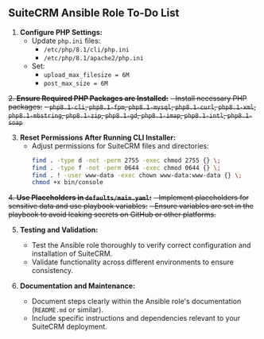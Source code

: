 ## SuiteCRM Ansible Role To-Do List

1. **Configure PHP Settings:**
   - Update `php.ini` files:
     - `/etc/php/8.1/cli/php.ini`
     - `/etc/php/8.1/apache2/php.ini`
   - Set:
     - `upload_max_filesize = 6M`
     - `post_max_size = 6M`

~~2. **Ensure Required PHP Packages are Installed:**~~
  ~~- Install necessary PHP packages:~~
     ~~- `php8.1-cli`, `php8.1-fpm`, `php8.1-mysql`, `php8.1-curl`, `php8.1-xml`, `php8.1-mbstring`, `php8.1-zip`, `php8.1-gd`, `php8.1-imap`, `php8.1-intl`, `php8.1-soap`~~

3. **Reset Permissions After Running CLI Installer:**
   - Adjust permissions for SuiteCRM files and directories:
     ```bash
     find . -type d -not -perm 2755 -exec chmod 2755 {} \;
     find . -type f -not -perm 0644 -exec chmod 0644 {} \;
     find . ! -user www-data -exec chown www-data:www-data {} \;
     chmod +x bin/console
     ```

~~4. **Use Placeholders in `defaults/main.yaml`:**~~
    ~~- Implement placeholders for sensitive data and use playbook variables:~~
    ~~- Ensure variables are set in the playbook to avoid leaking secrets on GitHub or other platforms.~~

5. **Testing and Validation:**
   - Test the Ansible role thoroughly to verify correct configuration and installation of SuiteCRM.
   - Validate functionality across different environments to ensure consistency.

6. **Documentation and Maintenance:**
   - Document steps clearly within the Ansible role's documentation (`README.md` or similar).
   - Include specific instructions and dependencies relevant to your SuiteCRM deployment.

